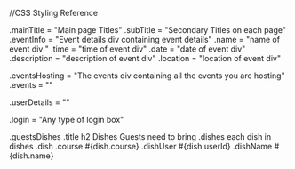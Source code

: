 //CSS Styling Reference

.mainTitle = "Main page Titles"
.subTitle = "Secondary Titles on each page"
.eventInfo = "Event details div containing event details"
  .name = "name of event div "
  .time = "time of event div"
  .date = "date of event div"
  .description = "description of event div"
  .location = "location of event div"

.eventsHosting = "The events div containing all the events you are hosting"  
 .events = ""

.userDetails = ""


.login = "Any type of login box"


.guestsDishes
  .title
    h2 Dishes Guests need to bring
  .dishes
    each dish in dishes
      .dish
        .course #{dish.course}
        .dishUser #{dish.userId}
        .dishName #{dish.name}
